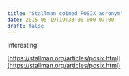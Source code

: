 ```yaml
---
title: 'Stallman coined POSIX acronym'
date: 2015-05-19T19:33:00.000-07:00
draft: false
---
```


Interesting!  
  
[https://stallman.org/articles/posix.html](https://stallman.org/articles/posix.html)